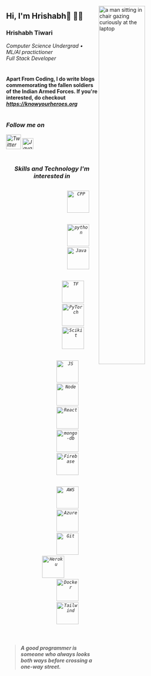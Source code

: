 <img width='50%' align='right' src='https://user-images.githubusercontent.com/74908943/205475877-477199bf-c8a3-4e7c-bba0-5c21e14da7c4.png' alt='a man sitting in chair gazing curiously at the laptop'></img>

## Hi, I'm Hrishabh👋 👨‍💻

  ### **Hrishabh Tiwari** 

<p><i>Computer Science Undergrad • ML/AI practictioner <br> Full Stack Developer</i></p>

#

#### Apart From Coding, I do write blogs commemorating the fallen soldiers of the Indian Armed Forces. If you're interested, do checkout <i>https://knowyourheroes.org

#

### Follow me on
<a href='https://twitter.com/ItsHrishabh'><img width='40' src='https://user-images.githubusercontent.com/74908943/205478744-1d2bfaf6-9b7e-47cc-a2a0-8ba37ec469de.svg' alt='Twitter'></img></a>
<a href='https://www.linkedin.com/in/hrishabh-tiwari/'><img width='30' src='https://user-images.githubusercontent.com/74908943/205478746-44bfae32-a94b-4c36-b3fe-2e92aed16b60.svg' alt='Java'></img></a>

#



### <p align='center'>Skills and Technology I'm interested  in</p>

<div width='50%' align="center">
  <div align="center">
    <div align="center">
        <div align="center">
            <div align="center">
                <div align="center">
                    <code>
                    <img width='60' src='https://user-images.githubusercontent.com/74908943/205477198-35b093b2-2fcd-424a-b5bd-3a514a604147.svg' alt='CPP'></img>
                    </code> <br>
                </div>
                <code>
                    <img width='60' src='https://user-images.githubusercontent.com/74908943/205476881-d807997c-6624-474c-b753-330119eca9ef.svg' alt='python'></img>
                    <img width='60' src='https://user-images.githubusercontent.com/74908943/205477938-e4c13444-c5d4-400a-8344-c18cf8fd7835.svg' alt='Java'></img>
                </code> <br>
            </div>
            <code>
                <img width='60' padding='3px' src='https://user-images.githubusercontent.com/74908943/205477191-e2bfb06f-41f7-448a-9c77-c48b597120d3.svg' alt='TF'></img>
                <img width='60' padding='3px' src='https://user-images.githubusercontent.com/74908943/205477667-228dc402-9c36-4b30-9c50-3a8f8a8a7e14.svg' alt='PyTorch'></img>
                <img width='60' padding='3px' src='https://user-images.githubusercontent.com/74908943/205478482-68f8cbb0-6f83-4da8-a208-5df418327d35.svg' alt='Scikit'></img>
            </code><br>
        </div>
        <code>
            <img width='60' padding='3px' src='https://user-images.githubusercontent.com/74908943/205476923-4bcde3d2-d50f-4644-8bc7-ea83851c8fa7.svg' alt='JS'></img>
            <img width='60' padding='3px' src='https://user-images.githubusercontent.com/74908943/205477729-cfd66c7e-e52d-4e68-ac7e-395f3ba3da4c.svg' alt='Node'></img>
            <img width='60' padding='3px' src='https://user-images.githubusercontent.com/74908943/205477194-3052c447-b76e-44a8-9a08-85fcb49458d0.svg' alt='React'></img>
            <img width='60' padding='3px' src='https://user-images.githubusercontent.com/74908943/205478321-4289019f-7b5c-4212-a18b-71f1590e9e1c.svg' alt='mongo-db'></img>
            <img width='60' padding='3px' src='https://user-images.githubusercontent.com/74908943/205478327-d610a486-6e54-4f1c-835b-913223b99387.svg' alt='Firebase'></img>
        </code> <br>
    </div>
    <code>
            <img width='60' padding='3px' src='https://user-images.githubusercontent.com/74908943/205493451-5423399a-d83d-41a1-be97-2880c2e1c9c7.svg' alt='AWS'></img>
            <img width='60' padding='3px' src='https://user-images.githubusercontent.com/74908943/205493445-2c5448d2-ac58-45e0-bc6c-3122e59317fb.svg' alt='Azure'></img>
            <img width='60' padding='3px' src='https://user-images.githubusercontent.com/74908943/205493457-5cef6ae0-4825-44d4-836e-f5c4b1e857f4.svg' alt='Git'></img>
            <img width='60' padding='3px' src='https://user-images.githubusercontent.com/74908943/205493468-771bb80c-c3a6-4512-a0c2-326cc4b0b1bc.svg' alt='Heroku'></img>           
            <img width='60' padding='3px' src='https://user-images.githubusercontent.com/74908943/205493475-8cc7b69a-fe25-4bb1-b2cc-d9b9d7b65fe4.svg' alt='Docker'></img>
            <img width='60' padding='3px' src='https://user-images.githubusercontent.com/74908943/205493476-69ba8af3-ec5d-4d17-a57d-b8a3fcabdcf8.svg' alt='Tailwind'></img>
        </code> <br>
</div>
</div>

# 
 
> ####  _A good programmer is someone who always looks both ways before crossing a one-way street._

#
